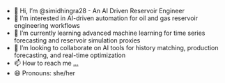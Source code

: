 - 👋 Hi, I’m @simidhingra28 - An AI Driven Reservoir Engineer 
- 👀 I’m interested in AI-driven automation for oil and gas reservoir engineering workflows
- 🌱 I’m currently learning advanced machine learning for time series forecasting and reservoir simulation proxies
- 💞️ I’m looking to collaborate on AI tools for history matching, production forecasting, and real-time optimization  
- 📫 How to reach me [...](https://www.linkedin.com/in/simrandhingra1/)
- 😄 Pronouns: she/her


<!---
simidhingra28/simidhingra28 is a ✨ special ✨ repository because its `README.md` (this file) appears on your GitHub profile.
You can click the Preview link to take a look at your changes.
--->
